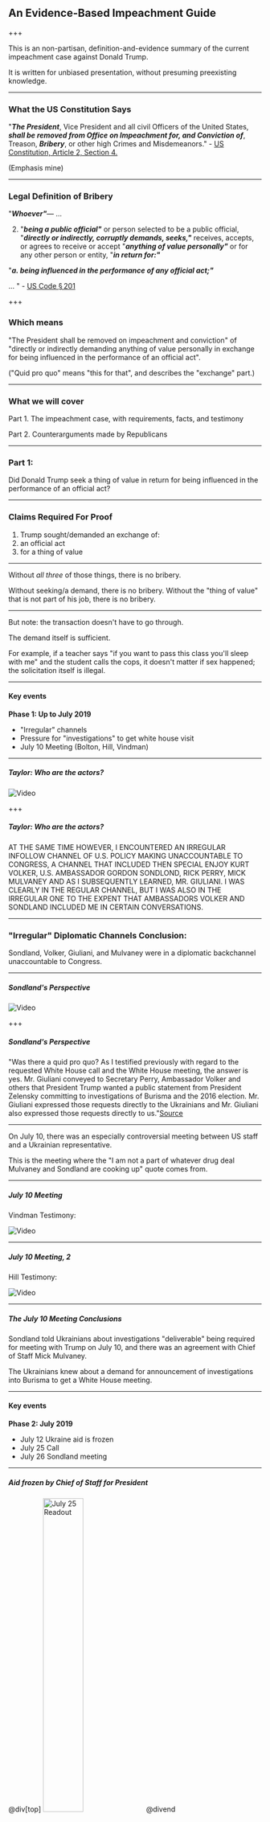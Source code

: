 ## An Evidence-Based Impeachment Guide

+++

This is an non-partisan, definition-and-evidence summary of the current impeachment case against Donald Trump.

It is written for unbiased presentation, without presuming preexisting knowledge.

---

### What the US Constitution Says


"***The President***, Vice President and all civil Officers of the United States, ***shall be removed from Office on Impeachment for, and Conviction of***, Treason, ***Bribery***, or other high Crimes and Misdemeanors." - [US Constitution, Article 2, Section 4.](https://www.archives.gov/founding-docs/constitution-transcript#toc-section-4--2)

(Emphasis mine)

---

### Legal Definition of Bribery


"***Whoever"***—
...

2. "***being a public official"*** or person selected to be a public official, "***directly or indirectly, corruptly demands, seeks,"*** receives, accepts, or agrees to receive or accept "***anything of value personally"*** or for any other person or entity, "***in return for:"***

"***a. being influenced in the performance of any official act;"***

...
" - [US Code § 201](https://www.law.cornell.edu/uscode/text/18/201)

+++

### Which means

"The President shall be removed on impeachment and conviction" of "directly or indirectly demanding anything of value personally in exchange for being influenced in the performance of an official act".

("Quid pro quo" means "this for that", and describes the "exchange" part.)

---

### What we will cover

Part 1. The impeachment case, with requirements, facts, and testimony

Part 2. Counterarguments made by Republicans

---

### Part 1:

Did Donald Trump seek a thing of value in return for being influenced in the performance of an official act?

---

### Claims Required For Proof

1. Trump sought/demanded an exchange of:
2. an official act
3. for a thing of value

---

Without _all three_ of those things, there is no bribery.

Without seeking/a demand, there is no bribery.
Without the "thing of value" that is not part of his job, there is no bribery.

---

But note: the transaction doesn't have to go through.

The demand itself is sufficient.

For example, if a teacher says "if you want to pass this class you'll sleep with me" and the student calls the cops, it doesn't matter if sex happened; the solicitation itself is illegal.

---

#### Key events

**Phase 1: Up to July 2019**

 * "Irregular" channels
 * Pressure for "investigations" to get white house visit
 * July 10 Meeting (Bolton, Hill, Vindman)

---


##### Taylor: Who are the actors?


![Video](https://www.youtube.com/embed/cdXAhuHhqUY?start=5503&end=5539)

+++

##### Taylor: Who are the actors?

AT THE SAME TIME HOWEVER, I
ENCOUNTERED AN IRREGULAR
INFOLLOW CHANNEL OF U.S. POLICY
MAKING UNACCOUNTABLE TO
CONGRESS, A CHANNEL THAT
INCLUDED THEN SPECIAL ENJOY KURT
VOLKER, U.S. AMBASSADOR GORDON
SONDLOND, RICK PERRY, MICK
MULVANEY AND AS I SUBSEQUENTLY
LEARNED, MR. GIULIANI.
I WAS CLEARLY IN THE REGULAR
CHANNEL, BUT I WAS ALSO IN THE
IRREGULAR ONE TO THE EXPENT THAT
AMBASSADORS VOLKER AND SONDLAND
INCLUDED ME IN CERTAIN
CONVERSATIONS.

---

### "Irregular" Diplomatic Channels Conclusion:

Sondland, Volker, Giuliani, and Mulvaney were in a diplomatic backchannel unaccountable to Congress.

---

##### Sondland's Perspective

![Video](https://www.youtube.com/embed/EkN4P7R5stE?start=5554&end=5612)

+++

##### Sondland's Perspective

"Was there a quid pro quo? As I testified previously with regard to the requested White House call and the White House meeting, the answer is yes. Mr. Giuliani conveyed to Secretary Perry, Ambassador Volker and others that President Trump wanted a public statement from President Zelensky committing to investigations of Burisma and the 2016 election. Mr. Giuliani expressed those requests directly to the Ukrainians and Mr. Giuliani also expressed those requests directly to us."[Source](https://youtu.be/EkN4P7R5stE?t=5554)

---

On July 10, there was an especially controversial meeting between US staff and a Ukrainian representative.

This is the meeting where the "I am not a part of whatever drug deal Mulvaney and Sondland are cooking up" quote comes from.

---


##### July 10 Meeting

Vindman Testimony:

![Video](https://www.youtube.com/embed/GqRfRrhtAZs?start=5694&end=5758)


---

##### July 10 Meeting, 2

Hill Testimony:

![Video](https://www.youtube.com/embed/MpTIb_HubrY?start=8878&end=9035)

---

##### The July 10 Meeting Conclusions

Sondland told Ukrainians about investigations "deliverable" being required for meeting with Trump on July 10, and there was an agreement with Chief of Staff Mick Mulvaney.

The Ukrainians knew about a demand for announcement of investigations into Burisma to get a White House meeting.

---

#### Key events

**Phase 2: July 2019**

 * July 12 Ukraine aid is frozen
 * July 25 Call
 * July 26 Sondland meeting

---

##### Aid frozen by Chief of Staff for President

@div[top]
<img src="assets/img/freeze/snippet_1.png" alt="July 25 Readout" height="40%" width="40%">
@divend

@div[top]
<img src="assets/img/freeze/snippet_2.png" alt="July 25 Readout" height="40%" width="40%">
@divend

+++

[Source](https://intelligence.house.gov/uploadedfiles/sandy_final_redacted.pdf)

---

##### July 25 Call

On July 25, a call occurred between President Trump and the President of Ukraine, Zelensky.  These are the key passages:

---

##### July 25 Call

<img src="assets/img/july_25_call/first_page.png" alt="July 25 Readout" height="40%" width="40%">

---

##### July 25 Call, Snippet 1

<img src="assets/img/july_25_call/snippet_1.png" alt="July 25 Readout" height="80%" width="80%">

---

##### July 25 Call, Snippet 2

<img src="assets/img/july_25_call/snippet_2.png" alt="July 25 Readout" height="70%" width="70%">

---

##### July 25 Call, Snippet 3

<img src="assets/img/july_25_call/snippet_3.png" alt="July 25 Readout" height="80%" width="80%">

---

##### Did Trump expect a Biden investigation?

Holmes testimony:
![Video](https://www.youtube.com/embed/MpTIb_HubrY?start=5098&end=5135)

+++

I TOOK THE OPPORTUNITY TO ASK
HIM FOR HIS CANDID IMPRESSION OF
THE PRESIDENT'S VIEWS ON
UKRAINE.
IN PARTICULAR, I ASKED
AMBASSADOR SONDLAND IF IT WAS
TRUE THAT THE PRESIDENT DID NOT
GIVE AN EXPLETIVE ABOUT UKRAINE.
AMBASSADOR SONDLAND AGREED THE
PRESIDENT DID NOT GIVE AN
EXPLETIVE ABOUT UKRAINE.
I ASKED WHY NOT.
AMBASSADOR SONDLAND STATED THE
PRESIDENT ONLY CARES ABOUT BIG
STUFF.
I NOTED THERE WAS BIG STUFF
GOING ON IN UKRAINE, LIKE A WAR
WITH RUSSIA.
AMBASSADOR SONDLAND REPLIED HE
MEANT BIG STUFF THAT BENEFITS
THE PRESIDENT, LIKE THE BIDEN
INVESTIGATION, THAT MR. GIULIANI
WAS PUSHING.
THE CONVERSATION THEN MOVED ON
TO OTHER TOPICS.

---

##### The July 25/26 conclusions

In response to President Zelensky talking about Javelin missles, President Trump said "I would like you to do us a favor though", and brought up 3 key topics:

1. Crowdstrike, "the server"
2. "If you could speak with him [Rudy,] that would be great"
3. "look into" Vice President Biden stopping a prosecution related to his son

---

Aside from the White House meeting, what about the withheld aid?

Was that withheld to seek a thing of value?

---

##### Was the aid withheld to induce investigation announcement?

Sondland says yes:

![Video](https://www.youtube.com/embed/EkN4P7R5stE?start=4409&end=4442)

+++

##### Was the aid withheld to induce investigation announcement?

I TRIED DILIGENTLY TO ASK WHY
THE AID WAS SUSPENDED BUT I
NEVER RECEIVED A CLEAR ANSWER.
STILL HAVEN'T TO THIS DAY.
IN THE ABSENCE OF ANY CREDIBLE
EXPLANATION FOR THE SUSPENSION
OF AID, I LATER CAME TO BELIEVE
THAT THE RESUMPTION OF SECURITY
AID WOULD NOT OCCUR UNTIL THERE
WAS A PUBLIC STATEMENT FROM
UKRAINE COMMITTING TO THE
INVESTIGATIONS OF THE 2016
ELECTIONS AND BURISMA AS
MR. GIULIANI HAD DEMANDED.

---

##### Was the aid withheld to induce investigation announcement?

Mulvaney says yes:

![Video](https://www.youtube.com/embed/LKRjDdIGWU4?start=144&end=162)

Press Conference, Oct 17

+++

##### Was the aid withheld to induce investigation announcement?


report demand for an investigation into
the Democrats was part of the reason
that he it was on to withhold funding to
Ukraine we look back to what happened in
2016

certainly was was part of the thing that
he was worried about in corruption with
that nation and that is absolutely a
broken yeah which which ultimately then
flowed by the way there was a report

---

##### Did the Ukrainians know about the withheld aid?

Cooper's Testimony:

![Video](https://www.youtube.com/embed/6cblWMEm_e4?start=2400&end=2412)

---

##### Did the Ukrainians know about the this-for-that exchange?

Morrison's Testimony:

![Video](https://www.youtube.com/embed/HAI39mb3QaI?start=5516&end=5535)
(September meeting with Yermak)

+++

##### Morrison on Sondland: Was the aid withheld to induce investigation announcement?


"WHAT DID AMBASSADOR SONDLAND
TELL YOU THAT HE TOLD MR.
YERMAK?"

"THAT THE UKRAINIANS WOULD
HAVE TO HAVE THE PROSECUTOR
GENERAL MAKE A STATEMENT WITH
RESPECT TO THE INVESTIGATIONS AS
A CONDITION OF HAVING THE AID
LIFTED."

---

#### Key events

**Phase 3: Investigations starting**

 * August 12: Whistleblower files complaint
 * August 28: [Politico](https://www.politico.com/story/2019/08/28/trump-ukraine-military-aid-russia-1689531) breaks news on aid withholding
 * Sept 9: Congress told of whistleblower complaint, announces inquiry
 * Sept 10: Bolton Resigns
 * Sept 11: Aid released

---

#### Three claims revisited

1. Trump sought/demanded an exchange of
2. an official act (white house meeting OR Ukraine military aid)
3. for a thing of value (investigations)

But the thing must be _personally_ valuable, not just valuable overall, thus:

4. the investigations must also not be principally for the President's benefit.

---

#### Summary so far

For White House meetings, Sondland flatly said "Was there a quid pro quo?  The answer is yes." and indicated Rudy Giuliani as the primary messenger.

In September, Sondland told President Zelensky's aide (Yermak) "announce the investigations to get the aid."

Those facts substantiate 1, 2, and 3; Trump sought/demanded indirectly (through other people) something he wanted in exchange for official acts.

But were the investigations primarily valuable to Trump?  Giuliani thought so

---

#### May 9 2019 NYT story

Giuliani was planning in May to go to Ukraine, but scrapped the trip due to controversy.

<img src="assets/img/giuliani/snippet_1.png" alt="" height="80%" width="80%">

+++

[Source](https://www.nytimes.com/2019/05/09/us/politics/giuliani-ukraine-trump.html)

---

#### May 9 2019 NYT story

<img src="assets/img/giuliani/snippet_2.png" alt="" height="80%" width="80%">

+++

[Source](https://www.nytimes.com/2019/05/09/us/politics/giuliani-ukraine-trump.html)

---

#### May 9 2019 NYT story

<img src="assets/img/giuliani/snippet_3.png" alt="" height="80%" width="80%">

+++

[Source](https://www.nytimes.com/2019/05/09/us/politics/giuliani-ukraine-trump.html)

---

#### Giuliani's account of his actual trip is uneven

![Video](https://www.youtube.com/embed/q6EHQKL2wdo?end=32)

---

#### Trump openly calls for foreign governments to investigate Joe Biden

![Video](https://www.youtube.com/embed/NHKWusypmpc?start=9&end=47)

---

It is plain Trump benefits from saying "my primary political opponents is now under investigation by Ukraine/China", because it makes his opponent less electable.

---

##### Republican Counterarguments

1. Biden pressuring for Shokin's removal was corrupt
2. No harm, no foul: aid was released
3. No harm, no foul: Ukraine did not know aid was blocked
4. "Just concerned about corruption"
5. "Crowdstrike" concern was legitimate

---

#### Prosecutor Shokin was corrupt

<img src="assets/img/counterarguments/shokin_corrupt.png" alt="" height="80%" width="80%">

+++

[source](https://m.facebook.com/usdos.ukraine/posts/10153248488506936)

---

#### Prosecutor Shokin protected Burisma's owner, rather than prosecuting him

<img src="assets/img/counterarguments/protecting_Mykola.png" alt="" height="80%" width="80%">

+++

[source](https://www.rferl.org/a/ukraine-protest-prosecutor-shokin-dismissal/27639981.html)

---

#### Ukrainians say Burisma investigation was already wound down

<img src="assets/img/counterarguments/bloomberg_timeline.png" alt="" height="80%" width="80%">

+++

[source](https://www.bloomberg.com/news/articles/2019-05-07/timeline-in-ukraine-probe-casts-doubt-on-giuliani-s-biden-claim)

---

##### Republican Counterarguments

~~1. Biden pressuring for Shokin's removal was corrupt~~

2. No harm, no foul: aid was released
3. No harm, no foul: Ukraine did not know aid was blocked
4. "Just concerned about corruption"
5. "Crowdstrike" concern was legitimate

---

### Just solicitation is illegal


"***Whoever"***—
...

2. "***being a public official"*** or person selected to be a public official, "***directly or indirectly, corruptly demands, seeks,"*** receives, accepts, or agrees to receive or accept "***anything of value personally"*** or for any other person or entity, "***in return for:"***

"***a. being influenced in the performance of any official act;"***

...
" - [US Code § 201](https://www.law.cornell.edu/uscode/text/18/201)

Note:

Just _seeking_ payment via "if you want me to approve your application you will pay me $1000" as a public official is itself illegal.


---

### Aid released two days after investigations start

Congress announced investigations into Giuliani and Trump pursuing politically-motivated investigations on September 9.

The aid was released on Sept 11.

This is like rescinding the demand after the cops announce an inquiry.


---

##### Republican Counterarguments

~~1. Biden pressuring for Shokin's removal was corrupt~~
~~2. No harm, no foul: aid was released~~

3. No harm, no foul: Ukraine did not know aid was blocked
4. "Just concerned about corruption"
5. "Crowdstrike" concern was legitimate

---

### The Ukrainians Asked About The Blocked Aid

<img src="assets/img/counterarguments/aid_held_up.png" alt="" height="40%" width="40%">

(And also Cooper's testimony "what is going on with the aid".)

---

##### Republican Counterarguments

~~1. Biden pressuring for Shokin's removal was corrupt~~
~~2. No harm, no foul: aid was released~~
~~3. No harm, no foul: Ukraine did not know aid was blocked~~

4. "Just concerned about corruption"
5. "Crowdstrike" concern was legitimate

---

##### "Just concerned about corruption"

> "And I’m going to give them reasons why they shouldn’t stop it because that information will be very, very helpful to my client, and may turn out to be helpful to my government." - Rudy Giuliani

---

##### "Just concerned about corruption"

The two possible investigations that are _most valuable_ to Trump are ones saying Ukraine, not Russia, intervened in 2016 and that his primary political opponent was corrupt.

Neither of these addresses systematic Ukrainian corruption.

"Corruption" is not mentioned at all on the July 25 call, or an earlier call with Trump and Zelensky.

---

##### Republican Counterarguments

~~1. Biden pressuring for Shokin's removal was corrupt~~
~~2. No harm, no foul: aid was released~~
~~3. No harm, no foul: Ukraine did not know aid was blocked~~
~~4. "Just concerned about corruption"~~

5. "Crowdstrike" concern was legitimate
